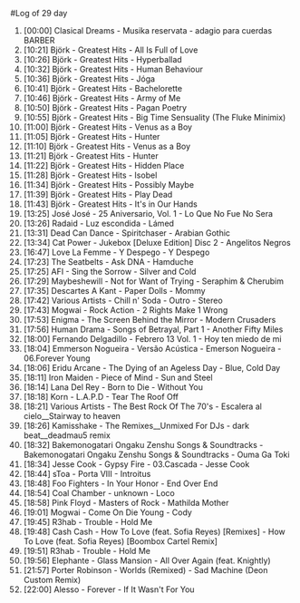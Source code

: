 #Log of 29 day

1. [00:00] Clasical Dreams - Musika reservata - adagio para cuerdas BARBER
1. [10:21] Björk - Greatest Hits - All Is Full of Love
1. [10:26] Björk - Greatest Hits - Hyperballad
1. [10:32] Björk - Greatest Hits - Human Behaviour
1. [10:36] Björk - Greatest Hits - Jóga
1. [10:41] Björk - Greatest Hits - Bachelorette
1. [10:46] Björk - Greatest Hits - Army of Me
1. [10:50] Björk - Greatest Hits - Pagan Poetry
1. [10:55] Björk - Greatest Hits - Big Time Sensuality (The Fluke Minimix)
1. [11:00] Björk - Greatest Hits - Venus as a Boy
1. [11:05] Björk - Greatest Hits - Hunter
1. [11:10] Björk - Greatest Hits - Venus as a Boy
1. [11:21] Björk - Greatest Hits - Hunter
1. [11:22] Björk - Greatest Hits - Hidden Place
1. [11:28] Björk - Greatest Hits - Isobel
1. [11:34] Björk - Greatest Hits - Possibly Maybe
1. [11:39] Björk - Greatest Hits - Play Dead
1. [11:43] Björk - Greatest Hits - It's in Our Hands
1. [13:25] José José - 25 Aniversario, Vol. 1 - Lo Que No Fue No Sera
1. [13:26] Radaid - Luz escondida - Lámed
1. [13:31] Dead Can Dance - Spiritchaser - Arabian Gothic
1. [13:34] Cat Power - Jukebox [Deluxe Edition] Disc 2 - Angelitos Negros
1. [16:47] Love La Femme - Y Despego - Y Despego
1. [17:23] The Seatbelts - Ask DNA - Hamduche
1. [17:25] AFI - Sing the Sorrow - Silver and Cold
1. [17:29] Maybeshewill - Not for Want of Trying - Seraphim & Cherubim
1. [17:35] Descartes A Kant - Paper Dolls - Mommy
1. [17:42] Various Artists - Chill n' Soda - Outro - Stereo
1. [17:43] Mogwai - Rock Action - 2 Rights Make 1 Wrong
1. [17:53] Enigma - The Screen Behind the Mirror - Modern Crusaders
1. [17:56] Human Drama - Songs of Betrayal, Part 1 - Another Fifty Miles
1. [18:00] Fernando Delgadillo - Febrero 13 Vol. 1 - Hoy ten miedo de mi
1. [18:04] Emmerson Nogueira - Versão Acústica - Emerson Nogueira - 06.Forever Young
1. [18:06] Eridu Arcane - The Dying of an Ageless Day - Blue, Cold Day
1. [18:11] Iron Maiden - Piece of Mind - Sun and Steel
1. [18:14] Lana Del Rey - Born to Die - Without You
1. [18:18] Korn - L.A.P.D - Tear The Roof Off
1. [18:21] Various Artists - The Best Rock Of The 70's - Escalera al cielo__Stairway to heaven
1. [18:26] Kamisshake - The Remixes__Unmixed For DJs - dark beat__deadmau5 remix
1. [18:32] Bakemonogatari Ongaku Zenshu Songs & Soundtracks - Bakemonogatari Ongaku Zenshu Songs & Soundtracks - Ouma Ga Toki
1. [18:34] Jesse Cook - Gypsy Fire - 03.Cascada - Jesse Cook
1. [18:44] sToa - Porta VIII - Introitus
1. [18:48] Foo Fighters - In Your Honor - End Over End
1. [18:54] Coal Chamber - unknown - Loco
1. [18:58] Pink Floyd - Masters of Rock - Mathilda Mother
1. [19:01] Mogwai - Come On Die Young - Cody
1. [19:45] R3hab - Trouble - Hold Me
1. [19:48] Cash Cash - How To Love (feat. Sofia Reyes) [Remixes] - How To Love (feat. Sofia Reyes) [Boombox Cartel Remix]
1. [19:51] R3hab - Trouble - Hold Me
1. [19:56] Elephante - Glass Mansion - All Over Again (feat. Knightly)
1. [21:57] Porter Robinson - Worlds (Remixed) - Sad Machine (Deon Custom Remix)
1. [22:00] Alesso - Forever - If It Wasn't For You
